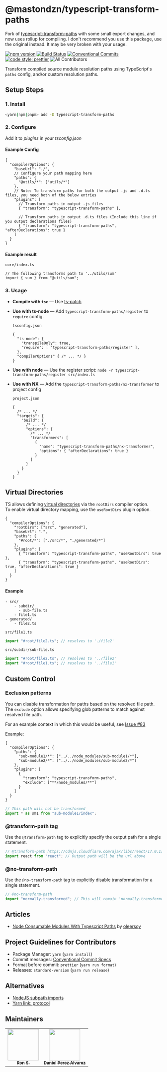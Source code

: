 # @mastondzn/typescript-transform-paths

Fork of [typescript-transform-paths](https://github.com/LeDDGroup/typescript-transform-paths) with some small export changes, and now uses rollup for compiling. I don't recommend you use this package, use the original instead. It may be very broken with your usage.

[![npm version](https://img.shields.io/npm/v/typescript-transform-paths.svg)](https://www.npmjs.com/package/typescript-transform-paths)
[![Build Status](https://img.shields.io/endpoint.svg?url=https%3A%2F%2Factions-badge.atrox.dev%2FLeDDGroup%2Ftypescript-transform-paths%2Fbadge%3Fref%3Dmaster&style=flat)](https://actions-badge.atrox.dev/LeDDGroup/typescript-transform-paths/goto?ref=master)
[![Conventional Commits](https://img.shields.io/badge/Conventional%20Commits-1.0.0-yellow.svg)](https://conventionalcommits.org)
[![code style: prettier](https://img.shields.io/badge/code_style-prettier-ff69b4.svg?style=flat-square)](https://github.com/prettier/prettier)
![All Contributors](https://img.shields.io/badge/all_contributors-10-orange.svg?style=flat-square)

Transform compiled source module resolution paths using TypeScript's `paths` config, and/or custom resolution paths.

## Setup Steps

### 1. Install

```sh
<yarn|npm|pnpm> add -D typescript-transform-paths
```

### 2. Configure

Add it to _plugins_ in your _tsconfig.json_

#### Example Config

```jsonc
{
  "compilerOptions": {
    "baseUrl": "./",
    // Configure your path mapping here
    "paths": {
      "@utils/*": ["utils/*"]
    },
    // Note: To transform paths for both the output .js and .d.ts files, you need both of the below entries
    "plugins": [
      // Transform paths in output .js files
      { "transform": "typescript-transform-paths" },

      // Transform paths in output .d.ts files (Include this line if you output declarations files)
      { "transform": "typescript-transform-paths", "afterDeclarations": true }
    ]
  }
}
```

#### Example result

`core/index.ts`

```tsx
// The following transforms path to '../utils/sum'
import { sum } from "@utils/sum";
```

### 3. Usage

- **Compile with `tsc`** — Use [ts-patch](https://github.com/nonara/ts-patch)

- **Use with ts-node** — Add `typescript-transform-paths/register` to `require` config.

  `tsconfig.json`

  ```jsonc
  {
    "ts-node": {
      "transpileOnly": true,
      "require": [ "typescript-transform-paths/register" ],
    },
    "compilerOptions" { /* ... */ }
  }
  ```

- **Use with node** — Use the register script: `node -r typescript-transform-paths/register src/index.ts`

- **Use with NX** — Add the `typescript-transform-paths/nx-transformer` to project config

  `project.json`

  ```jsonc
  {
    /* ... */
    "targets": {
      "build": {
        /* ... */
        "options": {
          /* ... */
          "transformers": [
            {
              "name": "typescript-transform-paths/nx-transformer",
              "options": { "afterDeclarations": true }
            }
          ]
        }
      }
    }
  }
  ```

## Virtual Directories

TS allows defining
[virtual directories](https://www.typescriptlang.org/docs/handbook/module-resolution.html#virtual-directories-with-rootdirs)
via the `rootDirs` compiler option.  
To enable virtual directory mapping, use the `useRootDirs` plugin option.

```jsonc
{
  "compilerOptions": {
    "rootDirs": ["src", "generated"],
    "baseUrl": ".",
    "paths": {
      "#root/*": ["./src/*", "./generated/*"]
    },
    "plugins": [
      { "transform": "typescript-transform-paths", "useRootDirs": true },
      { "transform": "typescript-transform-paths", "useRootDirs": true, "afterDeclarations": true }
    ]
  }
}
```

#### Example

```
- src/
    - subdir/
      - sub-file.ts
    - file1.ts
- generated/
    - file2.ts
```

`src/file1.ts`

```ts
import "#root/file2.ts"; // resolves to './file2'
```

`src/subdir/sub-file.ts`

```ts
import "#root/file2.ts"; // resolves to '../file2'
import "#root/file1.ts"; // resolves to '../file1'
```

## Custom Control

### Exclusion patterns

You can disable transformation for paths based on the resolved file path. The `exclude` option allows specifying glob
patterns to match against resolved file path.

For an example context in which this would be useful, see [Issue #83](https://github.com/LeDDGroup/typescript-transform-paths/issues/83)

Example:

```jsonc
{
  "compilerOptions": {
    "paths": {
      "sub-module1/*": ["../../node_modules/sub-module1/*"],
      "sub-module2/*": ["../../node_modules/sub-module2/*"]
    },
    "plugins": [
      {
        "transform": "typescript-transform-paths",
        "exclude": ["**/node_modules/**"]
      }
    ]
  }
}
```

```ts
// This path will not be transformed
import * as sm1 from "sub-module1/index";
```

### @transform-path tag

Use the `@transform-path` tag to explicitly specify the output path for a single statement.

```ts
// @transform-path https://cdnjs.cloudflare.com/ajax/libs/react/17.0.1/umd/react.production.min.js
import react from "react"; // Output path will be the url above
```

### @no-transform-path

Use the `@no-transform-path` tag to explicitly disable transformation for a single statement.

```ts
// @no-transform-path
import "normally-transformed"; // This will remain 'normally-transformed', even though it has a different value in paths config
```

## Articles

- [Node Consumable Modules With Typescript Paths](https://medium.com/@ole.ersoy/node-consumable-modules-with-typescript-paths-ed88a5f332fa?postPublishedType=initial) by [oleersoy](https://github.com/oleersoy)

## Project Guidelines for Contributors

- Package Manager: `yarn` (`yarn install`)
- Commit messages: [Conventional Commit Specs](https://www.conventionalcommits.org/en/v1.0.0/)
- Format before commit: `prettier` (`yarn run format`)
- Releases: `standard-version` (`yarn run release`)

## Alternatives

- [NodeJS subpath imports](https://nodejs.org/api/packages.html#subpath-imports)
- [Yarn link: protocol](https://yarnpkg.com/protocol/link)

## Maintainers

<!-- prettier-ignore-start -->
<!-- markdownlint-disable -->
<table>
  <tr>
    <td align="center"><a href="https://github.com/nonara"><img src="https://avatars0.githubusercontent.com/u/1427565?v=4" width="100px;" alt=""/><br /><sub><b>Ron S.</b></sub></a></td>
    <td align="center"><a href="https://github.com/danielpza"><img src="https://avatars2.githubusercontent.com/u/17787042?v=4" width="100px;" alt=""/><br /><sub><b>Daniel Perez Alvarez</b></sub></a></td>
  </tr>
</table>
